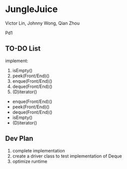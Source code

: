 # JungleJuice
Victor Lin, Johnny Wong, Qian Zhou

Pd1

## TO-DO List
implement:
 1. isEmpty()
 2. peek(Front/End)()
 3. enque(Front/End)()
 4. deque(Front/End)()
 5. (D)iterator()
 - enque(Front/End)()
 - peek(Front/End)()
 - deque(Front/End)()
 - isEmpty()
 - (D)iterator()

## Dev Plan
1) complete implementation
2) create a driver class to test implementation of Deque
3) optimize runtime
